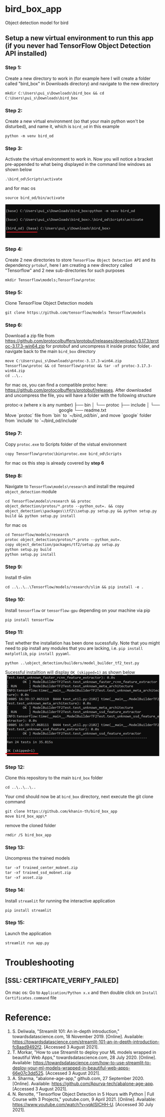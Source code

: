 # bird_box_app
Object detection model for bird

## Setup a new virtual environment to run this app (if you never had TensorFlow Object Detection API installed)
### Step 1: 
Create a new directory to work in (for example here I will create a folder called "bird_box" in Downloads directory) and navigate to the new directory <br>
```
mkdir C:\Users\pui_s\Downloads\bird_box && cd C:\Users\pui_s\Downloads\bird_box
```

### Step 2:
Create a new virtual environment (so that your main python won't be disturbed), and name it, which is `bird_od` in this example
```
python -m venv bird_od
```

### Step 3:
Activate the virtual environment to work in. Now you will notice a bracket pre-appended to what being displayed in the command line windows as shown below
```
.\bird_od\Scripts\activate
```

and for mac os
```
source bird_od/bin/activate
```

![cmd1](img/cmd1.png)

### Step 4:
Create 2 new directories to store `TensorFlow Object Detection API` and its dependency `prtobuf`, here I am creating a new directory called "Tensorflow" and 2 new sub-directories for such purposes
```
mkdir Tensorflow\models;Tensorflow\protoc
```

### Step 5:
Clone TensorFlow Object Detection models
```
git clone https://github.com/tensorflow/models Tensorflow\models
```

### Step 6:
Download a zip file from https://github.com/protocolbuffers/protobuf/releases/download/v3.17.3/protoc-3.17.3-win64.zip for protobuf and uncompress it inside protoc folder, and navigate back to the main `bird_box` directory
```
move C:\Users\pui_s\Downloads\protoc-3.17.3-win64.zip Tensorflow\protoc && cd Tensorflow\protoc && tar -xf protoc-3.17.3-win64.zip
cd ..\..
```

for mac os, you can find a compatible protoc here: https://github.com/protocolbuffers/protobuf/releases. After downloaded and uncompress the file, you will have a folder with the following structure <br>
  <center>
  protoc-x (where x is any number)
  ├── bin
  │   └── protoc
  ├── include
  │   └── google 
  └── readme.txt
  </center>
Move `protoc` file from `bin` to `~/bird_od/bin`, and move `google` folder from `include` to `~/bird_od/include`

### Step 7:
Copy `protoc.exe` to Scripts folder of the vistual environment
```
copy Tensorflow\protoc\bin\protoc.exe bird_od\Scripts
```
for mac os this step is already covered by __step 6__

### Step 8:
Navigate to `Tensorflow\models\research` and install the required `object_detection` module
```
cd Tensorflow\models\research && protoc object_detection/protos/*.proto --python_out=. && copy object_detection\\packages\\tf2\\setup.py setup.py && python setup.py build && python setup.py install
```
for mac os
```
cd Tensorflow/models/research
protoc object_detection/protos/*.proto --python_out=.
copy object_detection/packages/tf2/setup.py setup.py
python setup.py build
python setup.py install
```

### Step 9:
Install tf-slim
```
cd ..\..\..\Tensorflow/models/research/slim && pip install -e .
```

### Step 10:
Install `tensorflow` or `tensorflow-gpu` depending on your machine via pip
```
pip install tensorflow
```

### Step 11:
Test whether the installation has been done sucessfully. Note that you might need to pip install any modules that you are lacking, i.e. `pip install matplotlib`, `pip install pyyaml`.
```
python ..\object_detection/builders/model_builder_tf2_test.py
```

Sucessful installtion will display `OK (skipped=1)` as shown below
![sucessful installtion](img/cmd2.png)


### Step 12:
Clone this repository to the main `bird_box` folder
```
cd ..\..\..\..
```
Your cmd should now be at `bird_box` directory, next execute the git clone command
```
git clone https://github.com/khanin-th/bird_box_app
move bird_box_app\* 
```

remove the cloned folder
```
rmdir /S bird_box_app
```

### Step 13:
Uncompress the trained models
```
tar -xf trained_center_mobnet.zip
tar -xf trained_ssd_mobnet.zip
tar -xf asset.zip
```

### Step 14:
Install `streamlit` for running the interactive application
```
pip install streamlit
```

### Step 15:
Launch the application
```
streamlit run app.py
```

# Troubleshooting
## [SSL: CERTIFICATE_VERIFY_FAILED]
On mac os: Go to `Application/Python x.x` and then double click on `Install Certificates.command` file

# Reference:
1. S. Deliwala, "Streamlit 101: An in-depth introduction," towardsdatascience.com, 18 November 2019. [Online]. Available: https://towardsdatascience.com/streamlit-101-an-in-depth-introduction-fc8aad9492f2. [Accessed 3 August 2021].
1. T. Morkar, "How to use Streamlit to deploy your ML models wrapped in beautiful Web Apps," towardsdatascience.com, 28 July 2020. [Online]. Available: https://towardsdatascience.com/how-to-use-streamlit-to-deploy-your-ml-models-wrapped-in-beautiful-web-apps-66e07c3dd525. [Accessed 3 August 2021].
1. A. Sharma, "abalone-age-app," github.com, 27 September 2020. [Online]. Available: https://github.com/Apurva-tech/abalone-age-app. [Accessed 3 August 2021].
1. N. Renotte, "Tensorflow Object Detection in 5 Hours with Python | Full Course with 3 Projects," youtube.com, 9 April 2021. [Online]. Available: https://www.youtube.com/watch?v=yqkISICHH-U. [Accessed 30 July 2021].

